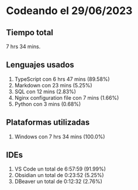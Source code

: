 # Codeando el 29/06/2023

## Tiempo total
7 hrs 34 mins.

## Lenguajes usados
1. TypeScript con 6 hrs 47 mins (89.58%)
1. Markdown con 23 mins (5.25%)
1. SQL con 12 mins (2.83%)
1. Nginx configuration file con 7 mins (1.66%)
1. Python con 3 mins (0.68%)

## Plataformas utilizadas
1. Windows con 7 hrs 34 mins (100.0%)

## IDEs
1. VS Code un total de 6:57:59 (91.99%)
1. Obsidian un total de 0:23:52 (5.25%)
1. DBeaver un total de 0:12:32 (2.76%)
